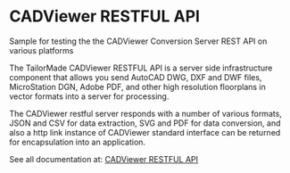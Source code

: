 # CADViewer RESTFUL API
 Sample for testing the the CADViewer Conversion Server REST API on various platforms
  
The TailorMade CADViewer RESTFUL API is a server side infrastructure component that allows you send AutoCAD DWG, DXF and DWF files, MicroStation DGN, Adobe PDF, and other high resolution floorplans in vector formats into a server for processing.

The CADViewer restful server responds with a number of various formats, JSON and CSV for data extraction, SVG and PDF for data conversion, and also a http link instance of CADViewer standard interface can be returned for encapsulation into an application.
 
 See all documentation at: [CADViewer RESTFUL API](https://cadviewer.com/cadviewertechdocs/rest_api/)
 
